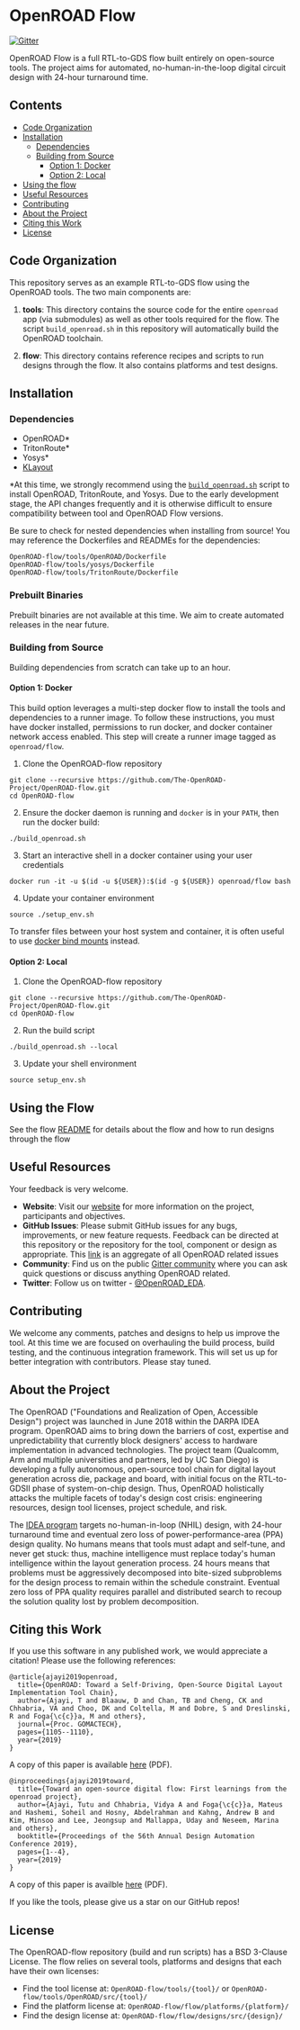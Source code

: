 # OpenROAD Flow
[![Gitter](https://badges.gitter.im/The-OpenROAD-Project/community.svg)](https://gitter.im/The-OpenROAD-Project/community?utm_source=badge&utm_medium=badge&utm_campaign=pr-badge)

OpenROAD Flow is a full RTL-to-GDS flow built entirely on open-source tools.
The project aims for automated, no-human-in-the-loop digital circuit design
with 24-hour turnaround time.

## Contents
* [Code Organization](#code-organization)
* [Installation](#installation)
  * [Dependencies](#dependencies)
  * [Building from Source](#building-from-source)
    * [Option 1: Docker](#option-1-docker)
    * [Option 2: Local](#option-2-local)
* [Using the flow](#using-the-flow)
* [Useful Resources](#useful-resources)
* [Contributing](#contributing)
* [About the Project](#about-the-project)
* [Citing this Work](#citing-this-work)
* [License](#license)

## Code Organization
This repository serves as an example RTL-to-GDS flow using the OpenROAD tools.
The two main components are:
1. **tools**: This directory contains the source code for the entire `openroad`
   app (via submodules) as well as other tools required for the flow. The script
   `build_openroad.sh` in this repository will automatically build the OpenROAD
   toolchain.

2. **flow**: This directory contains reference recipes and scripts to run
   designs through the flow. It also contains platforms and test designs.

## Installation
### Dependencies
* OpenROAD*
* TritonRoute*
* Yosys*
* [KLayout](https://www.klayout.de)

\*At this time, we strongly recommend using the
[`build_openroad.sh`](build_openroad.sh) script to install OpenROAD,
TritonRoute, and Yosys. Due to the early development stage, the API changes
frequently and it is otherwise difficult to ensure compatibility between tool
and OpenROAD Flow versions.

Be sure to check for nested dependencies when installing from source! You may
reference the Dockerfiles and READMEs for the dependencies:
```
OpenROAD-flow/tools/OpenROAD/Dockerfile
OpenROAD-flow/tools/yosys/Dockerfile
OpenROAD-flow/tools/TritonRoute/Dockerfile
```

### Prebuilt Binaries
Prebuilt binaries are not available at this time. We aim to create automated
releases in the near future.

### Building from Source
Building dependencies from scratch can take up to an hour.

#### Option 1: Docker
This build option leverages a multi-step docker flow to install the tools and
dependencies to a runner image. To follow these instructions, you must have
docker installed, permissions to run docker, and docker container network access
enabled. This step will create a runner image tagged as `openroad/flow`.
1.  Clone the OpenROAD-flow repository
```
git clone --recursive https://github.com/The-OpenROAD-Project/OpenROAD-flow.git
cd OpenROAD-flow
```
2. Ensure the docker daemon is running and `docker` is in your `PATH`, then run
the docker build:
```
./build_openroad.sh
```
3. Start an interactive shell in a docker container using your user credentials
```
docker run -it -u $(id -u ${USER}):$(id -g ${USER}) openroad/flow bash
```
4. Update your container environment
```
source ./setup_env.sh
```

To transfer files between your host system and container, it is often useful to
use [docker bind mounts](https://docs.docker.com/storage/bind-mounts/) instead.

#### Option 2: Local
1.  Clone the OpenROAD-flow repository
```
git clone --recursive https://github.com/The-OpenROAD-Project/OpenROAD-flow.git
cd OpenROAD-flow
```
2. Run the build script
```
./build_openroad.sh --local
```
3. Update your shell environment
```
source setup_env.sh
```

## Using the Flow
See the flow [README](flow) for details about the flow and how
to run designs through the flow

## Useful Resources
Your feedback is very welcome.
- **Website**: Visit our [website](https://theopenroadproject.org/) for more
  information on the project, participants and objectives.
- **GitHub Issues**: Please submit GitHub issues for any bugs, improvements, or
  new feature requests. Feedback can be directed at this repository or the
  repository for the tool, component or design as appropriate. This
  [link](https://github.com/issues?utf8=%E2%9C%93&q=is%3Aopen+archived%3Afalse+user%3AThe-OpenROAD-Project+)
  is an aggregate of all OpenROAD related issues
- **Community**: Find us on the public [Gitter
  community](https://gitter.im/The-OpenROAD-Project/community) where you can ask
  quick questions or discuss anything OpenROAD related.
- **Twitter**: Follow us on twitter -
  [@OpenROAD_EDA](https://twitter.com/OpenROAD_EDA).

## Contributing
We welcome any comments, patches and designs to help us improve the tool. At
this time we are focused on overhauling the build process, build testing, and
the continuous integration framework. This will set us up for better integration
with contributors. Please stay tuned.

## About the Project
The OpenROAD ("Foundations and Realization of Open, Accessible Design") project
was launched in June 2018 within the DARPA IDEA program. OpenROAD aims to bring
down the barriers of cost, expertise and unpredictability that currently block
designers' access to hardware implementation in advanced technologies. The
project team (Qualcomm, Arm and multiple universities and partners, led by UC
San Diego) is developing a fully autonomous, open-source tool chain for digital
layout generation across die, package and board, with initial focus on the
RTL-to-GDSII phase of system-on-chip design. Thus, OpenROAD holistically attacks
the multiple facets of today's design cost crisis: engineering resources, design
tool licenses, project schedule, and risk.

The [IDEA program](https://www.darpa.mil/program/intelligent-design-of-electronic-assets)
targets no-human-in-loop (NHIL) design, with 24-hour turnaround time and eventual
zero loss of power-performance-area (PPA) design quality. No humans means that
tools must adapt and self-tune, and never get stuck: thus, machine intelligence
must replace today's human intelligence within the layout generation process. 24
hours means that problems must be aggressively decomposed into bite-sized
subproblems for the design process to remain within the schedule constraint.
Eventual zero loss of PPA quality requires parallel and distributed search to
recoup the solution quality lost by problem decomposition.

## Citing this Work

If you use this software in any published work, we would appreciate a citation!
Please use the following references:

```
@article{ajayi2019openroad,
  title={OpenROAD: Toward a Self-Driving, Open-Source Digital Layout Implementation Tool Chain},
  author={Ajayi, T and Blaauw, D and Chan, TB and Cheng, CK and Chhabria, VA and Choo, DK and Coltella, M and Dobre, S and Dreslinski, R and Foga{\c{c}}a, M and others},
  journal={Proc. GOMACTECH},
  pages={1105--1110},
  year={2019}
}
```
A copy of this paper is available
[here](http://people.ece.umn.edu/users/sachin/conf/gomactech19.pdf) (PDF).
```
@inproceedings{ajayi2019toward,
  title={Toward an open-source digital flow: First learnings from the openroad project},
  author={Ajayi, Tutu and Chhabria, Vidya A and Foga{\c{c}}a, Mateus and Hashemi, Soheil and Hosny, Abdelrahman and Kahng, Andrew B and Kim, Minsoo and Lee, Jeongsup and Mallappa, Uday and Neseem, Marina and others},
  booktitle={Proceedings of the 56th Annual Design Automation Conference 2019},
  pages={1--4},
  year={2019}
}
```
A copy of this paper is availble
[here](https://vlsicad.ucsd.edu/Publications/Conferences/371/c371.pdf) (PDF).

If you like the tools, please give us a star on our GitHub repos!

## License
The OpenROAD-flow repository (build and run scripts) has a BSD 3-Clause License.
The flow relies on several tools, platforms and designs that each have their own
licenses:
- Find the tool license at: `OpenROAD-flow/tools/{tool}/` or
`OpenROAD-flow/tools/OpenROAD/src/{tool}/`
- Find the platform license at: `OpenROAD-flow/flow/platforms/{platform}/`
- Find the design license at: `OpenROAD-flow/flow/designs/src/{design}/`
